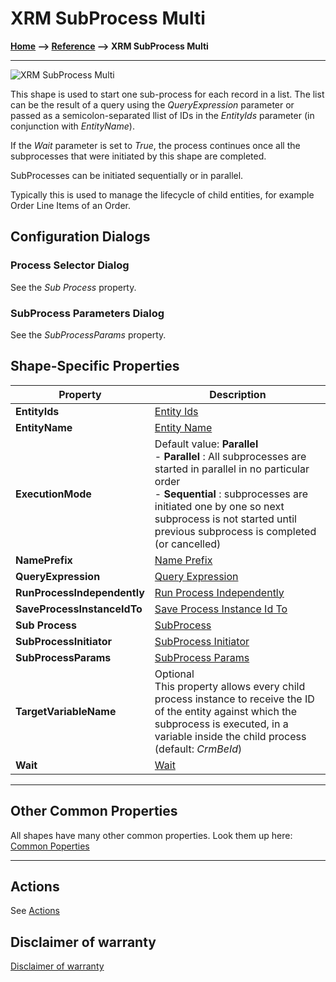 # XRM SubProcess Multi

**[Home](/) --> [Reference](/ref) --> XRM SubProcess Multi**

---

![XRM SubProcess Multi](media/XRMSubProcessMulti.png)

This shape is used to start one sub-process for each record in a list. The list
can be the result of a query using the *QueryExpression* parameter or passed as
a semicolon-separated llist of IDs in the *EntityIds* parameter (in conjunction
with *EntityName*).

If the *Wait* parameter is set to *True*, the process continues once all the
subprocesses that were initiated by this shape are completed.

SubProcesses can be initiated sequentially or in parallel.

Typically this is used to manage the lifecycle of child entities, for example
Order Line Items of an Order.

## Configuration Dialogs

### Process Selector Dialog

See the *Sub Process* property.

### SubProcess Parameters Dialog

See the *SubProcessParams* property.

## Shape-Specific Properties

| Property | Description |
| -------- | ----------- |
| **EntityIds**               | [Entity Ids](common/EntityIds.md)               |
| **EntityName**              | [Entity Name](common/EntityName.md)              |
| **ExecutionMode**           | Default value: **Parallel** <br /> - **Parallel** : All subprocesses are started in parallel in no particular order <br /> - **Sequential** : subprocesses are initiated one by one so next subprocess is not started until previous subprocess is completed (or cancelled)|
| **NamePrefix**              | [Name Prefix](common/NamePrefix.md)              |
| **QueryExpression**         | [Query Expression](common/QueryExpression.md)         |
| **RunProcessIndependently** | [Run Process Independently](common/RunProcessIndependently.md) |
| **SaveProcessInstanceIdTo** | [Save Process Instance Id To](common/SaveProcessInstanceIdTo.md) |
| **Sub Process**             | [SubProcess](common/SubProcess.md)             |
| **SubProcessInitiator**     | [SubProcess Initiator](common/SubProcessInitiator.md)     |
| **SubProcessParams**        | [SubProcess Params](common/SubProcessParams.md)        |
| **TargetVariableName**      | Optional<br> This property allows every child process instance to receive the ID of the entity against which the subprocess is executed, in a variable inside the child process (default: *CrmBeId*) |
| **Wait**                    | [Wait](common/Wait.md)                    |

---

## Other Common Properties

All shapes have many other common properties. Look them up here: [Common Poperties](common/README.md)

---

## Actions

See [Actions](common/Actions.md)

## Disclaimer of warranty

[Disclaimer of warranty](../guides/common/DisclaimerOfWarranty.md)
